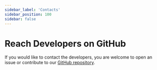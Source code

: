 ```yaml
---
sidebar_label: 'Contacts'
sidebar_position: 100
sidebar: false
---
```


# Reach Developers on GitHub

If you would like to contact the developers, you are welcome to open an issue or contribute to our [GitHub repository](https://github.com/seriohub).
